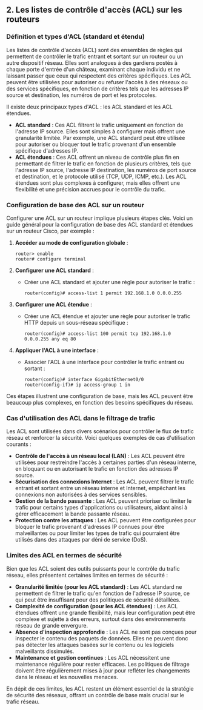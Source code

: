 ## 2. Les listes de contrôle d'accès (ACL) sur les routeurs

### Définition et types d'ACL (standard et étendu)

Les listes de contrôle d'accès (ACL) sont des ensembles de règles qui permettent de contrôler le trafic entrant et sortant sur un routeur ou un autre dispositif réseau. Elles sont analogues à des gardiens postés à chaque porte d'entrée d'un château, examinant chaque individu et ne laissant passer que ceux qui respectent des critères spécifiques. Les ACL peuvent être utilisées pour autoriser ou refuser l'accès à des réseaux ou des services spécifiques, en fonction de critères tels que les adresses IP source et destination, les numéros de port et les protocoles.

Il existe deux principaux types d'ACL : les ACL standard et les ACL étendues.

- **ACL standard** : Ces ACL filtrent le trafic uniquement en fonction de l'adresse IP source. Elles sont simples à configurer mais offrent une granularité limitée. Par exemple, une ACL standard peut être utilisée pour autoriser ou bloquer tout le trafic provenant d'un ensemble spécifique d'adresses IP.
- **ACL étendues** : Ces ACL offrent un niveau de contrôle plus fin en permettant de filtrer le trafic en fonction de plusieurs critères, tels que l'adresse IP source, l'adresse IP destination, les numéros de port source et destination, et le protocole utilisé (TCP, UDP, ICMP, etc.). Les ACL étendues sont plus complexes à configurer, mais elles offrent une flexibilité et une précision accrues pour le contrôle du trafic.

### Configuration de base des ACL sur un routeur

Configurer une ACL sur un routeur implique plusieurs étapes clés. Voici un guide général pour la configuration de base des ACL standard et étendues sur un routeur Cisco, par exemple :

1. **Accéder au mode de configuration globale** : 
   ```plaintext
   router> enable
   router# configure terminal
   ```

2. **Configurer une ACL standard** :
   - Créer une ACL standard et ajouter une règle pour autoriser le trafic :
     ```plaintext
     router(config)# access-list 1 permit 192.168.1.0 0.0.0.255
     ```

3. **Configurer une ACL étendue** :
   - Créer une ACL étendue et ajouter une règle pour autoriser le trafic HTTP depuis un sous-réseau spécifique :
     ```plaintext
     router(config)# access-list 100 permit tcp 192.168.1.0 0.0.0.255 any eq 80
     ```

4. **Appliquer l'ACL à une interface** :
   - Associer l'ACL à une interface pour contrôler le trafic entrant ou sortant :
     ```plaintext
     router(config)# interface GigabitEthernet0/0
     router(config-if)# ip access-group 1 in
     ```

Ces étapes illustrent une configuration de base, mais les ACL peuvent être beaucoup plus complexes, en fonction des besoins spécifiques du réseau.

### Cas d'utilisation des ACL dans le filtrage de trafic

Les ACL sont utilisées dans divers scénarios pour contrôler le flux de trafic réseau et renforcer la sécurité. Voici quelques exemples de cas d'utilisation courants :

- **Contrôle de l'accès à un réseau local (LAN)** : Les ACL peuvent être utilisées pour restreindre l'accès à certaines parties d'un réseau interne, en bloquant ou en autorisant le trafic en fonction des adresses IP source.
- **Sécurisation des connexions Internet** : Les ACL peuvent filtrer le trafic entrant et sortant entre un réseau interne et Internet, empêchant les connexions non autorisées à des services sensibles.
- **Gestion de la bande passante** : Les ACL peuvent prioriser ou limiter le trafic pour certains types d'applications ou utilisateurs, aidant ainsi à gérer efficacement la bande passante réseau.
- **Protection contre les attaques** : Les ACL peuvent être configurées pour bloquer le trafic provenant d'adresses IP connues pour être malveillantes ou pour limiter les types de trafic qui pourraient être utilisés dans des attaques par déni de service (DoS).

### Limites des ACL en termes de sécurité

Bien que les ACL soient des outils puissants pour le contrôle du trafic réseau, elles présentent certaines limites en termes de sécurité :

- **Granularité limitée (pour les ACL standard)** : Les ACL standard ne permettent de filtrer le trafic qu'en fonction de l'adresse IP source, ce qui peut être insuffisant pour des politiques de sécurité détaillées.
- **Complexité de configuration (pour les ACL étendues)** : Les ACL étendues offrent une grande flexibilité, mais leur configuration peut être complexe et sujette à des erreurs, surtout dans des environnements réseau de grande envergure.
- **Absence d'inspection approfondie** : Les ACL ne sont pas conçues pour inspecter le contenu des paquets de données. Elles ne peuvent donc pas détecter les attaques basées sur le contenu ou les logiciels malveillants dissimulés.
- **Maintenance et gestion continues** : Les ACL nécessitent une maintenance régulière pour rester efficaces. Les politiques de filtrage doivent être régulièrement mises à jour pour refléter les changements dans le réseau et les nouvelles menaces.

En dépit de ces limites, les ACL restent un élément essentiel de la stratégie de sécurité des réseaux, offrant un contrôle de base mais crucial sur le trafic réseau.

